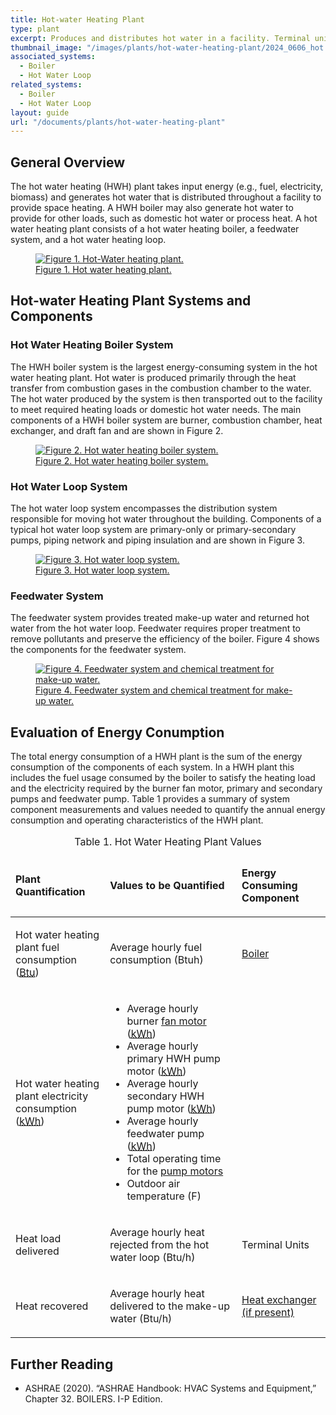 ```yaml
---
title: Hot-water Heating Plant
type: plant
excerpt: Produces and distributes hot water in a facility. Terminal units are used to reject heat from the hot water and provide heating to one or more spaces.
thumbnail_image: "/images/plants/hot-water-heating-plant/2024_0606_hot water plant_thumbnail-RESIZED-01.jpg"
associated_systems:
  - Boiler
  - Hot Water Loop
related_systems:
  - Boiler
  - Hot Water Loop
layout: guide
url: "/documents/plants/hot-water-heating-plant"
---
```


## General Overview

The hot water heating (HWH) plant takes input energy (e.g., fuel, electricity, biomass) and generates hot water that is distributed throughout a facility to provide space heating. A HWH boiler may also generate hot water to provide for other loads, such as domestic hot water or process heat. A hot water heating plant consists of a hot water heating boiler, a feedwater system, and a hot water heating loop.  

<a href="/images/plants/hot-water-heating-plant/2024_0416_HWP plant_figure 1 updated.jpg">
    <figure class="figure mb-4 mt-3">
        <img src="/images/plants/hot-water-heating-plant/2024_0416_HWP plant_figure 1 updated.jpg" class="figure-img img-fluid rounded" alt="Figure 1. Hot-Water heating plant.">
        <figcaption class="figure-caption text-left">Figure 1. Hot water heating plant.</figcaption>
    </figure>
</a>

## Hot-water Heating Plant Systems and Components

### Hot Water Heating Boiler System

The HWH boiler system is the largest energy-consuming system in the hot water heating plant. Hot water is produced primarily through the heat transfer from combustion gases in the combustion chamber to the water. The hot water produced by the system is then transported out to the facility to meet required heating loads or domestic hot water needs. The main components of a HWH boiler system are burner, combustion chamber, heat exchanger, and draft fan and are shown in Figure 2. 

<a href="/images/plants/hot-water-heating-plant/2024_0416_HWP plant_figure 2 updated.jpg">
    <figure class="figure mb-4 mt-3">
        <img src="/images/plants/hot-water-heating-plant/2024_0416_HWP plant_figure 2 updated.jpg" class="figure-img img-fluid rounded" alt="Figure 2. Hot water heating boiler system.">
        <figcaption class="figure-caption text-left">Figure 2. Hot water heating boiler system.</figcaption>
    </figure>
</a>

### Hot Water Loop System

The hot water loop system encompasses the distribution system responsible for moving hot water throughout the building. Components of a typical hot water loop system are primary-only or primary-secondary pumps, piping network and piping insulation and are shown in Figure 3.  

<a href="/images/plants/hot-water-heating-plant/2024_0416_HWP plant_figure 3 updated.jpg">
    <figure class="figure mb-4 mt-3">
        <img src="/images/plants/hot-water-heating-plant/2024_0416_HWP plant_figure 3 updated.jpg" class="figure-img img-fluid rounded" alt="Figure 3. Hot water loop system.">
        <figcaption class="figure-caption text-left">Figure 3. Hot water loop system.</figcaption>
    </figure>
</a>

### Feedwater System

The feedwater system provides treated make-up water and returned hot water from the hot water loop. Feedwater requires proper treatment to remove pollutants and preserve the efficiency of the boiler. Figure 4 shows the components for the feedwater system.

<a href="/images/plants/hot-water-heating-plant/2024_0416_HWP plant_figure 4 updated.jpg">
    <figure class="figure mb-4 mt-3">
        <img src="/images/plants/hot-water-heating-plant/2024_0416_HWP plant_figure 4 updated.jpg" class="figure-img img-fluid rounded" alt="Figure 4. Feedwater system and chemical treatment for make-up water.">
        <figcaption class="figure-caption text-left">Figure 4. Feedwater system and chemical treatment for make-up water.</figcaption>
    </figure>
</a>

## Evaluation of Energy Conumption

The total energy consumption of a HWH plant is the sum of the energy consumption of the components of each system. In a HWH plant this includes the fuel usage consumed by the boiler to satisfy the heating load and the electricity required by the burner fan motor, primary and secondary pumps and feedwater pump. Table 1 provides a summary of system component measurements and values needed to quantify the annual energy consumption and operating characteristics of the HWH plant.  

<div class="table-wrapper">
<table>
    <caption>Table 1. Hot Water Heating Plant Values</caption>
    <thead>
        <tr>
            <td style="width: 30%">
                <p><strong>Plant Quantification</strong></p>
            </td>
            <td>
                <p><strong>Values to be Quantified</strong></p>
            </td>
            <td>
                <p><strong>Energy Consuming Component</strong></p>
            </td>
        </tr>
    <tbody>
        <tr>
            <td>
                <p>Hot water heating plant fuel consumption (<a class="glossary-link" href="/glossary#btu"><abbr title="British Thermal Unit">Btu</abbr></a>)</p>
            </td>
            <td>
                <p>Average hourly fuel consumption (Btuh)</p>
            </td>
            <td>
                <p><a href="/documents/systems/boiler">Boiler</a></p>
            </td>
        </tr>
        <tr>
            <td>
                <p>Hot water heating plant electricity consumption (<a class="glossary-link" href="/glossary#kwh"><abbr title="Kilowatt Hour">kWh</abbr></a>)</p>
            </td>
            <td>
                <ul>
                    <li>Average hourly burner <a href="/documents/components/constant-speed-constant-volume-fan-and-motor">fan motor</a> (<a class="glossary-link" href="/glossary#kwh"><abbr title="Kilowatt Hour">kWh</abbr></a>)</li>
                    <li>Average hourly primary HWH pump motor (<a class="glossary-link" href="/glossary#kwh"><abbr title="Kilowatt Hour">kWh</abbr></a>)</li>
                    <li>Average hourly secondary HWH pump motor (<a class="glossary-link" href="/glossary#kwh"><abbr title="Kilowatt Hour">kWh</abbr></a>)</li>
                    <li>Average hourly feedwater pump (<a class="glossary-link" href="/glossary#kwh"><abbr title="Kilowatt Hour">kWh</abbr></a>)</li>
                    <li>Total operating time for the <a href="/documents/components/constant-speed-constant-volume-pump-motor">pump motors</a></li>
                    <li>Outdoor air temperature (F)</li>
                </ul>
            </td>
            <td>
            </td>
        </tr>
        <tr>
            <td>
                <p>Heat load delivered</p>
            </td>
            <td>
                <p>Average hourly heat rejected from the hot water loop (Btu/h)</p>
            </td>
            <td>
                <p>Terminal Units</p>
            </td>
        </tr>
        <tr>
            <td>
                <p>Heat recovered</p>
            </td>
            <td>
                <p>Average hourly heat delivered to the make-up water (Btu/h)</p>
            </td>
            <td>
                <p><a href="/documents/components/liquid-to-liquid-heat-exchanger">Heat exchanger (if present)</a></p>
            </td>
        </tr>
    </tbody>
</table> 
</div>

## Further Reading

- ASHRAE (2020). “ASHRAE Handbook: HVAC Systems and Equipment,” Chapter 32. BOILERS. I-P Edition.
